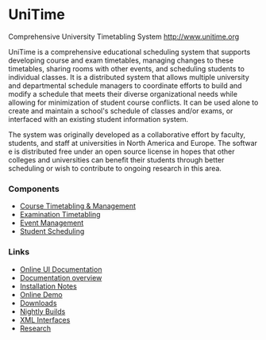 <!-- 
 * Licensed to The Apereo Foundation under one or more contributor license
 * agreements. See the NOTICE file distributed with this work for
 * additional information regarding copyright ownership.
 *
 * The Apereo Foundation licenses this file to you under the Apache License,
 * Version 2.0 (the "License"); you may not use this file except in
 * compliance with the License. You may obtain a copy of the License at:
 *
 * http://www.apache.org/licenses/LICENSE-2.0
 *
 * Unless required by applicable law or agreed to in writing, software
 * distributed under the License is distributed on an "AS IS" BASIS,
 * WITHOUT WARRANTIES OR CONDITIONS OF ANY KIND, either express or implied.
 *
 * See the License for the specific language governing permissions and
 * limitations under the License.
 * 
 -->
# UniTime

Comprehensive University Timetabling System
<http://www.unitime.org>

UniTime is a comprehensive educational scheduling system that supports developing
course and exam timetables, managing changes to these timetables, sharing rooms
with other events, and scheduling students to individual classes.
It is a distributed system that allows multiple university and departmental schedule managers
to coordinate efforts to build and modify a schedule that meets their diverse organizational
needs while allowing for minimization of student course conflicts. It can be used alone to
create and maintain a school's schedule of classes and/or exams, or interfaced with
an existing student information system. 

The system was originally developed as a collaborative effort by faculty,
students, and staff at universities in North America and Europe. The softwar
e is distributed free under an open source license in hopes that other colleges
and universities can benefit their students through better scheduling or wish to
contribute to ongoing research in this area.

### Components
- [Course Timetabling & Management][courses]
- [Examination Timetabling][exams]
- [Event Management][events]
- [Student Scheduling][students]

### Links
- [Online UI Documentation][help]
- [Documentation overview][gdoc]
- [Installation Notes][install]
- [Online Demo][demo]
- [Downloads][downloads]
- [Nightly Builds][builds]
- [XML Interfaces][xml]
- [Research][research]

[courses]: http://www.unitime.org/uct_courses.php
[exams]: http://www.unitime.org/uct_exams.php
[events]: http://www.unitime.org/uct_events.php
[students]: http://www.unitime.org/uct_students.php
[help]: http://help.unitime.org
[install]: http://help.unitime.org/Timetabling_Installation
[demo]: http://demo.unitime.org
[builds]: http://builds.unitime.org
[xml]: http://www.unitime.org/uct_interfaces.php
[research]: http://www.unitime.org/index.php?tab=2
[downloads]: http://sourceforge.net/projects/unitime/files
[gdoc]:https://docs.google.com/document/d/18TH8LtNzbKE7_m99wks2POKsw6hali8xMnCroBK4ylc/edit?usp=sharing
